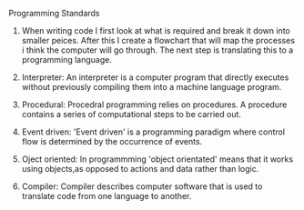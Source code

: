 Programming Standards

1. When writing code I first look at what is required and break it down into smaller peices. After this I create a flowchart that will map the processes i think the computer will go through. The next step is translating this to a programming language.

2. Interpreter: An interpreter is a computer program that directly executes without previously compiling them into a machine language program.

4. Procedural: Procedral programming relies on procedures. A procedure contains a series of computational steps to be carried out.

5. Event driven: 'Event driven' is a programming paradigm where control flow is determined by the occurrence of events.

6. Oject oriented: In programmming 'object orientated' means that it works using objects,as opposed to actions and data rather than logic.

7. Compiler: Compiler describes computer software that is used to translate code from one language to another.
